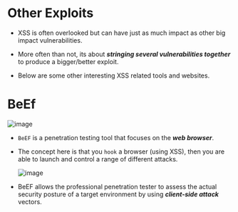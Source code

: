 # Other Exploits

- XSS is often overlooked but can have just as much impact as other big impact vulnerabilities. 

- More often than not, its about ***stringing several vulnerabilities together*** to produce a bigger/better exploit. 

- Below are some other interesting XSS related tools and websites.

# BeEf

  ![image](https://user-images.githubusercontent.com/63872951/186960375-83f8aaad-465a-4586-94d5-f3f1acac6bf5.png)


- `BeEF` is a penetration testing tool that focuses on the ***web browser***. 

- The concept here is that you `hook` a browser (using XSS), then you are able to launch and control a range of different attacks.
  
  ![image](https://user-images.githubusercontent.com/63872951/186960195-4ca5ea62-dd5d-4358-931f-145c69ecb983.png)

- BeEF allows the professional penetration tester to assess the actual security posture of a target environment by using ***client-side attack*** vectors.
